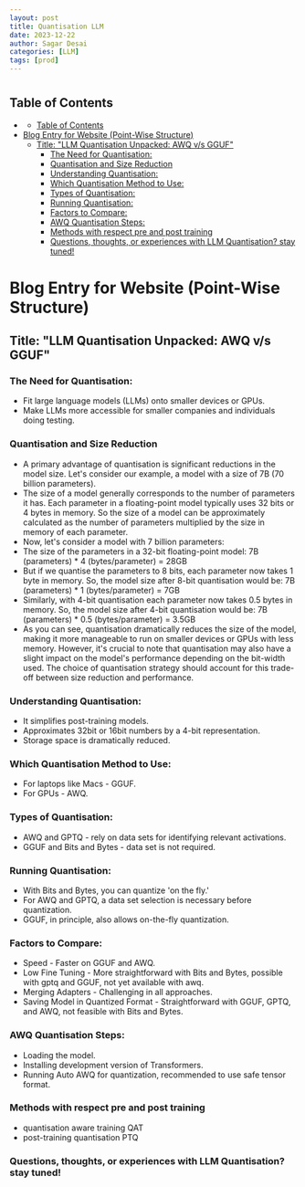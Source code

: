 ```yaml
---
layout: post
title: Quantisation LLM
date: 2023-12-22
author: Sagar Desai
categories: [LLM]
tags: [prod]
---
```

#


## Table of Contents
- [](#)
  - [Table of Contents](#table-of-contents)
- [Blog Entry for Website (Point-Wise Structure)](#blog-entry-for-website-point-wise-structure)
  - [Title: "LLM Quantisation Unpacked: AWQ v/s GGUF"](#title-llm-quantisation-unpacked-awq-vs-gguf)
    - [The Need for Quantisation:](#the-need-for-quantisation)
    - [Quantisation and Size Reduction](#quantisation-and-size-reduction)
    - [Understanding Quantisation:](#understanding-quantisation)
    - [Which Quantisation Method to Use:](#which-quantisation-method-to-use)
    - [Types of Quantisation:](#types-of-quantisation)
    - [Running Quantisation:](#running-quantisation)
    - [Factors to Compare:](#factors-to-compare)
    - [AWQ Quantisation Steps:](#awq-quantisation-steps)
    - [Methods with respect pre and post training](#methods-with-respect-pre-and-post-training)
    - [Questions, thoughts, or experiences with LLM Quantisation? stay tuned!](#questions-thoughts-or-experiences-with-llm-quantisation-stay-tuned)




# Blog Entry for Website (Point-Wise Structure)
## Title: "LLM Quantisation Unpacked: AWQ v/s GGUF"

### The Need for Quantisation:
- Fit large language models (LLMs) onto smaller devices or GPUs.
- Make LLMs more accessible for smaller companies and individuals doing testing.

### Quantisation and Size Reduction
- A primary advantage of quantisation is significant reductions in the model size. Let's consider our example, a model with a size of 7B (70 billion parameters).
- The size of a model generally corresponds to the number of parameters it has. Each parameter in a floating-point model typically uses 32 bits or 4 bytes in memory. So the size of a model can be approximately calculated as the number of parameters multiplied by the size in memory of each parameter.
- Now, let's consider a model with 7 billion parameters:
- The size of the parameters in a 32-bit floating-point model: 7B (parameters) * 4 (bytes/parameter) = 28GB
- But if we quantise the parameters to 8 bits, each parameter now takes 1 byte in memory. So, the model size after 8-bit quantisation would be: 7B (parameters) * 1 (bytes/parameter) = 7GB
- Similarly, with 4-bit quantisation each parameter now takes 0.5 bytes in memory. So, the model size after 4-bit quantisation would be: 7B (parameters) * 0.5 (bytes/parameter) = 3.5GB
- As you can see, quantisation dramatically reduces the size of the model, making it more manageable to run on smaller devices or GPUs with less memory. However, it's crucial to note that quantisation may also have a slight impact on the model's performance depending on the bit-width used. The choice of quantisation strategy should account for this trade-off between size reduction and performance.

### Understanding Quantisation:
- It simplifies post-training models.
- Approximates 32bit or 16bit numbers by a 4-bit representation.
- Storage space is dramatically reduced.

### Which Quantisation Method to Use:
- For laptops like Macs - GGUF.
- For GPUs - AWQ.

### Types of Quantisation:
- AWQ and GPTQ - rely on data sets for identifying relevant activations.
- GGUF and Bits and Bytes - data set is not required.

### Running Quantisation:
- With Bits and Bytes, you can quantize 'on the fly.'
- For AWQ and GPTQ, a data set selection is necessary before quantization.
- GGUF, in principle, also allows on-the-fly quantization.

### Factors to Compare:
- Speed - Faster on GGUF and AWQ.
- Low Fine Tuning - More straightforward with Bits and Bytes, possible with gptq and GGUF, not yet available with awq.
- Merging Adapters - Challenging in all approaches.
- Saving Model in Quantized Format - Straightforward with GGUF, GPTQ, and AWQ, not feasible with Bits and Bytes.

### AWQ Quantisation Steps:
- Loading the model.
- Installing development version of Transformers.
- Running Auto AWQ for quantization, recommended to use safe tensor format.

### Methods with respect pre and post training
- quantisation aware training QAT
- post-training quantisation PTQ

### Questions, thoughts, or experiences with LLM Quantisation? stay tuned!